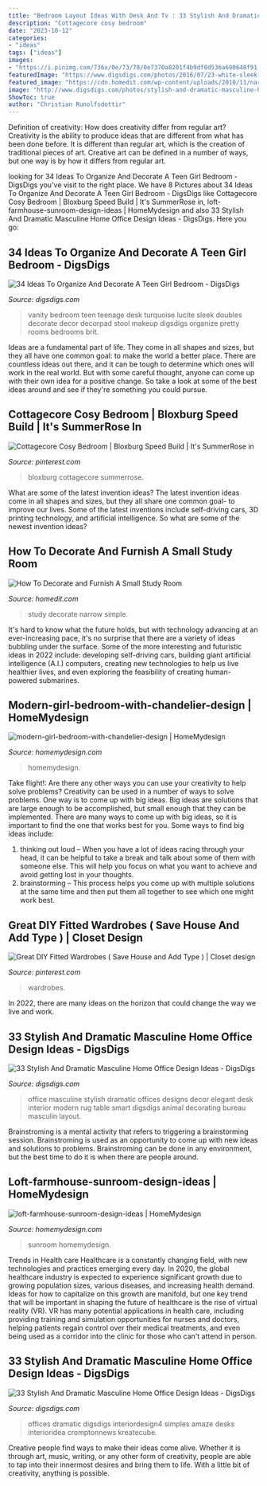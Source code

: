 ```yaml
---
title: "Bedroom Layout Ideas With Desk And Tv : 33 Stylish And Dramatic Masculine Home Office Design Ideas"
description: "Cottagecore cosy bedroom"
date: "2023-10-12"
categories:
- "ideas"
tags: ["ideas"]
images:
- "https://i.pinimg.com/736x/0e/73/70/0e7370a8201f4b9df0d536a690648f91.jpg"
featuredImage: "https://www.digsdigs.com/photos/2016/07/23-white-sleek-desk-that-doubles-as-a-vanity.jpg"
featured_image: "https://cdn.homedit.com/wp-content/uploads/2010/11/narrow-simple-office-room-design.jpg"
image: "http://www.digsdigs.com/photos/stylish-and-dramatic-masculine-home-offices-26.jpg"
ShowToc: true
author: "Christian Runolfsdottir"
---
```



Definition of creativity: How does creativity differ from regular art?
Creativity is the ability to produce ideas that are different from what has been done before. It is different than regular art, which is the creation of traditional pieces of art. Creative art can be defined in a number of ways, but one way is by how it differs from regular art.

	

		
looking for 34 Ideas To Organize And Decorate A Teen Girl Bedroom - DigsDigs you've visit to the right place. We have 8 Pictures about 34 Ideas To Organize And Decorate A Teen Girl Bedroom - DigsDigs like Cottagecore Cosy Bedroom | Bloxburg Speed Build | It&#039;s SummerRose in, loft-farmhouse-sunroom-design-ideas | HomeMydesign and also 33 Stylish And Dramatic Masculine Home Office Design Ideas - DigsDigs. Here you go:
		
    
## 34 Ideas To Organize And Decorate A Teen Girl Bedroom - DigsDigs

<img loading=lazy src="https://www.digsdigs.com/photos/2016/07/23-white-sleek-desk-that-doubles-as-a-vanity.jpg" onerror="this.onerror=null;this.src='https://tse1.mm.bing.net/th?id=OIP.L_1I-BlIFJCx8koo9Cs1cgHaLH&amp;pid=15.1';" alt="34 Ideas To Organize And Decorate A Teen Girl Bedroom - DigsDigs">

_Source: digsdigs.com_

>vanity bedroom teen teenage desk turquoise lucite sleek doubles decorate decor decorpad stool makeup digsdigs organize pretty rooms bedrooms brit. 

	

Ideas are a fundamental part of life. They come in all shapes and sizes, but they all have one common goal: to make the world a better place. There are countless ideas out there, and it can be tough to determine which ones will work in the real world. But with some careful thought, anyone can come up with their own idea for a positive change. So take a look at some of the best ideas around and see if they're something you could pursue.

    
## Cottagecore Cosy Bedroom | Bloxburg Speed Build | It&#039;s SummerRose In

<img loading=lazy src="https://i.pinimg.com/736x/09/c0/e2/09c0e20fcb8ffcf0e4b318cabef028d2.jpg" onerror="this.onerror=null;this.src='https://tse1.mm.bing.net/th?id=OIP.wNd9p1ioj92iij8vHEAu7wHaEK&amp;pid=15.1';" alt="Cottagecore Cosy Bedroom | Bloxburg Speed Build | It&#039;s SummerRose in">

_Source: pinterest.com_

>bloxburg cottagecore summerrose. 

	

What are some of the latest invention ideas?
The latest invention ideas come in all shapes and sizes, but they all share one common goal- to improve our lives. Some of the latest inventions include self-driving cars, 3D printing technology, and artificial intelligence. So what are some of the newest invention ideas?

    
## How To Decorate And Furnish A Small Study Room

<img loading=lazy src="https://cdn.homedit.com/wp-content/uploads/2010/11/narrow-simple-office-room-design.jpg" onerror="this.onerror=null;this.src='https://tse3.mm.bing.net/th?id=OIP.m9_lr7SA6XCNcJYBfUErogHaJ3&amp;pid=15.1';" alt="How To Decorate and Furnish A Small Study Room">

_Source: homedit.com_

>study decorate narrow simple. 

	

It's hard to know what the future holds, but with technology advancing at an ever-increasing pace, it's no surprise that there are a variety of ideas bubbling under the surface. Some of the more interesting and futuristic ideas in 2022 include: developing self-driving cars, building giant artificial intelligence (A.I.) computers, creating new technologies to help us live healthier lives, and even exploring the feasibility of creating human-powered submarines.

    
## Modern-girl-bedroom-with-chandelier-design | HomeMydesign

<img loading=lazy src="https://homemydesign.com/wp-content/uploads/2020/12/modern-girl-bedroom-with-chandelier-design.jpg" onerror="this.onerror=null;this.src='https://tse1.mm.bing.net/th?id=OIP.H9fYfi5-LKGzLxBSyGZBhQHaLG&amp;pid=15.1';" alt="modern-girl-bedroom-with-chandelier-design | HomeMydesign">

_Source: homemydesign.com_

>homemydesign. 

	

Take flight!: Are there any other ways you can use your creativity to help solve problems?
Creativity can be used in a number of ways to solve problems. One way is to come up with big ideas. Big ideas are solutions that are large enough to be accomplished, but small enough that they can be implemented. There are many ways to come up with big ideas, so it is important to find the one that works best for you. Some ways to find big ideas include: 
1) thinking out loud – When you have a lot of ideas racing through your head, it can be helpful to take a break and talk about some of them with someone else. This will help you focus on what you want to achieve and avoid getting lost in your thoughts. 
2) brainstorming – This process helps you come up with multiple solutions at the same time and then put them all together to see which one might work best.

    
## Great DIY Fitted Wardrobes ( Save House And Add Type ) | Closet Design

<img loading=lazy src="https://i.pinimg.com/736x/0e/73/70/0e7370a8201f4b9df0d536a690648f91.jpg" onerror="this.onerror=null;this.src='https://tse3.mm.bing.net/th?id=OIP.iswNp0TkTX5PO-i5f36NLQHaLH&amp;pid=15.1';" alt="Great DIY Fitted Wardrobes ( Save House and Add Type ) | Closet design">

_Source: pinterest.com_

>wardrobes. 

	

In 2022, there are many ideas on the horizon that could change the way we live and work.

    
## 33 Stylish And Dramatic Masculine Home Office Design Ideas - DigsDigs

<img loading=lazy src="http://www.digsdigs.com/photos/stylish-and-dramatic-masculine-home-offices-26.jpg" onerror="this.onerror=null;this.src='https://tse2.mm.bing.net/th?id=OIP.cO5vgbUGf3Gwm2rARfgrjQHaJ4&amp;pid=15.1';" alt="33 Stylish And Dramatic Masculine Home Office Design Ideas - DigsDigs">

_Source: digsdigs.com_

>office masculine stylish dramatic offices designs decor elegant desk interior modern rug table smart digsdigs animal decorating bureau masculin layout. 

	

Brainstroming is a mental activity that refers to triggering a brainstorming session. Brainstroming is used as an opportunity to come up with new ideas and solutions to problems. Brainstroming can be done in any environment, but the best time to do it is when there are people around.

    
## Loft-farmhouse-sunroom-design-ideas | HomeMydesign

<img loading=lazy src="https://homemydesign.com/wp-content/uploads/2020/09/loft-farmhouse-sunroom-design-ideas.jpg" onerror="this.onerror=null;this.src='https://tse1.mm.bing.net/th?id=OIP.6RavIvInNgDQYhCDhflveAHaKR&amp;pid=15.1';" alt="loft-farmhouse-sunroom-design-ideas | HomeMydesign">

_Source: homemydesign.com_

>sunroom homemydesign. 

	

Trends in Health care
Healthcare is a constantly changing field, with new technologies and practices emerging every day.  In 2020, the global healthcare industry is expected to experience significant growth due to growing population sizes, various diseases, and increasing health demand. Ideas for how to capitalize on this growth are manifold, but one key trend that will be important in shaping the future of healthcare is the rise of virtual reality (VR). VR has many potential applications in health care, including providing training and simulation opportunities for nurses and doctors, helping patients regain control over their medical treatments, and even being used as a corridor into the clinic for those who can't attend in person.

    
## 33 Stylish And Dramatic Masculine Home Office Design Ideas - DigsDigs

<img loading=lazy src="https://www.digsdigs.com/photos/stylish-and-dramatic-masculine-home-offices-10.jpg" onerror="this.onerror=null;this.src='https://tse3.mm.bing.net/th?id=OIP.XLByyWpdVzzd0waksAZwhwHaHv&amp;pid=15.1';" alt="33 Stylish And Dramatic Masculine Home Office Design Ideas - DigsDigs">

_Source: digsdigs.com_

>offices dramatic digsdigs interiordesign4 simples amaze desks interioridea cromptonnews kreatecube. 

	

Creative people find ways to make their ideas come alive. Whether it is through art, music, writing, or any other form of creativity, people are able to tap into their innermost desires and bring them to life. With a little bit of creativity, anything is possible.

